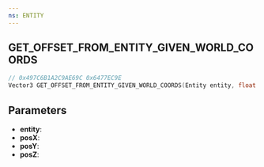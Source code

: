 ```yaml
---
ns: ENTITY
---
```

## GET_OFFSET_FROM_ENTITY_GIVEN_WORLD_COORDS

```c
// 0x497C6B1A2C9AE69C 0x6477EC9E
Vector3 GET_OFFSET_FROM_ENTITY_GIVEN_WORLD_COORDS(Entity entity, float posX, float posY, float posZ);
```

## Parameters
* **entity**:
* **posX**:
* **posY**:
* **posZ**:
